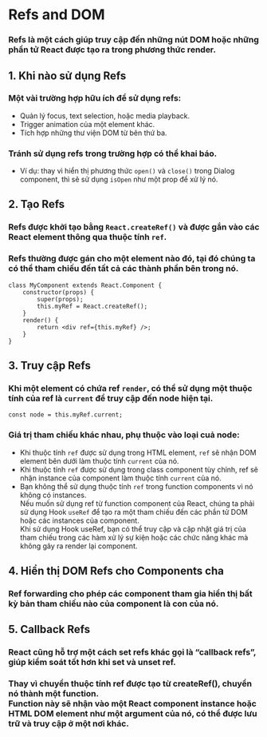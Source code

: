 # Refs and DOM

### Refs là một cách giúp truy cập đến những nút DOM hoặc những phần tử React được tạo ra trong phương thức render.

## 1. Khi nào sử dụng Refs

### Một vài trường hợp hữu ích để sử dụng refs:

- Quản lý focus, text selection, hoặc media playback.
- Trigger animation của một element khác.
- Tích hợp những thư viện DOM từ bên thứ ba.

### Tránh sử dụng refs trong trường hợp có thể khai báo.

- Ví dụ: thay vì hiển thị phương thức `open()` và `close()` trong Dialog component, thì sẽ sử dụng `isOpen` như một prop để xử lý nó.

## 2. Tạo Refs

### Refs được khởi tạo bằng `React.createRef()` và được gắn vào các React element thông qua thuộc tính `ref`.

### Refs thường được gán cho một element nào đó, tại đó chúng ta có thể tham chiếu đến tất cả các thành phần bên trong nó.

    class MyComponent extends React.Component {
        constructor(props) {
            super(props);
            this.myRef = React.createRef();
        }
        render() {
            return <div ref={this.myRef} />;
        }
    }

## 3. Truy cập Refs

### Khi một element có chứa ref `render`, có thể sử dụng một thuộc tính của ref là `current` để truy cập đến node hiện tại.

    const node = this.myRef.current;

### Giá trị tham chiếu khác nhau, phụ thuộc vào loại cuả node:

- Khi thuộc tính `ref` được sử dụng trong HTML element, `ref` sẽ nhận DOM element bên dưới làm thuộc tính `current` của nó.
- Khi thuộc tính `ref` được sử dụng trong class component tùy chỉnh, ref sẽ nhận instance của component làm thuộc tính `current` của nó.
- Bạn không thể sử dụng thuộc tính `ref` trong function components vì nó không có instances.<br>
  Nếu muốn sử dụng ref từ function component của React, chúng ta phải sử dụng Hook `useRef` để tạo ra một tham chiếu đến các phần tử DOM hoặc các instances của component.<br>
  Khi sử dụng Hook useRef, bạn có thể truy cập và cập nhật giá trị của tham chiếu trong các hàm xử lý sự kiện hoặc các chức năng khác mà không gây ra render lại component.

## 4. Hiển thị DOM Refs cho Components cha

### Ref forwarding cho phép các component tham gia hiển thị bất kỳ bản tham chiếu nào của component là con của nó.

## 5. Callback Refs

### React cũng hỗ trợ một cách set refs khác gọi là “callback refs”, giúp kiểm soát tốt hơn khi set và unset ref.

### Thay vì chuyển thuộc tính ref được tạo từ createRef(), chuyển nó thành một function. <br> Function này sẽ nhận vào một React component instance hoặc HTML DOM element như một argument của nó, có thể được lưu trữ và truy cập ở một nơi khác.
